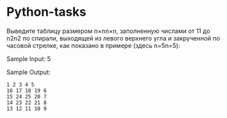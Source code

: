 # Python-tasks
Выведите таблицу размером n×nn×n, заполненную числами от 11 до n2n2 по спирали, выходящей из левого верхнего угла и закрученной по часовой стрелке, как показано в примере (здесь n=5n=5):

Sample Input:
5

Sample Output:

    1 2 3 4 5
    16 17 18 19 6
    15 24 25 20 7
    14 23 22 21 8
    13 12 11 10 9
